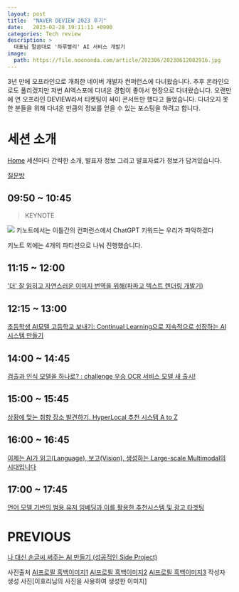 ```yaml
---
layout: post
title:  "NAVER DEVIEW 2023 후기"
date:   2023-02-28 19:11:11 +0900
categories: Tech review
description: >
  대표님 말씀대로 '하루빨리' AI 서비스 개발기
image: 
  path: https://file.noononda.com/article/202306/20230612002916.jpg
---
```


3년 만에 오프라인으로 개최한 네이버 개발자 컨퍼런스에 다녀왔습니다. 추후 온라인으로도 풀리겠지만 저번 AI엑스포에 다녀온 경험이 좋아서 현장으로 다녀왔습니다. 오랜만에 연 오프라인 DEVIEW라서 티켓팅이 싸이 콘서트만 했다고 들었습니다. 다녀오지 못한 분들을 위해 다녀온 만큼의 정보를 얻을 수 있는 포스팅을 하려고 합니다. 

# 세션 소개
[Home](https://deview.kr/2023/sessions) 세션마다 간략한 소개, 발표자 정보 그리고 발표자료가 정보가 담겨있습니다.

[질문방](https://ntalk.naver.com/ch/N1nth)

## 09:50 ~ 10:45 
> KEYNOTE

![](https://velog.velcdn.com/images/sungrok7/post/d9f2df60-df11-4367-9ed0-ee2c206a81f2/image.jpeg)
키노트에서는 이틀간의 컨퍼런스에서
ChatGPT
키워드는 우리가 파악하겠다

키노트 외에는 4개의 파티션으로 나눠 진행했습니다. 

## 11:15 ~ 12:00
['더' 잘 읽히고 자연스러운 이미지 번역을 위해(파파고 텍스트 렌더링 개발기)](https://deview.kr/data/deview/session/attach/[141]+'%EB%8D%94'+%EC%9E%98+%EC%9D%BD%ED%9E%88%EA%B3%A0+%EC%9E%90%EC%97%B0%EC%8A%A4%EB%9F%AC%EC%9A%B4+%EC%9D%B4%EB%AF%B8%EC%A7%80+%EB%B2%88%EC%97%AD%EC%9D%84+%EC%9C%84%ED%95%B4(%ED%8C%8C%ED%8C%8C%EA%B3%A0+%ED%85%8D%EC%8A%A4%ED%8A%B8+%EB%A0%8C%EB%8D%94%EB%A7%81+%EA%B0%9C%EB%B0%9C%EA%B8%B0).pdf)

## 12:15 ~ 13:00
[초등학생 AI모델 고등학교 보내기: Continual Learning으로 지속적으로 성장하는 AI 시스템 만들기](https://deview.kr/data/deview/session/attach/[112]%EC%B4%88%EB%93%B1%ED%95%99%EC%83%9D%20AI%EB%AA%A8%EB%8D%B8%20%EA%B3%A0%EB%93%B1%ED%95%99%EA%B5%90%20%EB%B3%B4%EB%82%B4%EA%B8%B0%20Continual%20Learning%EC%9C%BC%EB%A1%9C%20%EC%A7%80%EC%86%8D%EC%A0%81%EC%9C%BC%EB%A1%9C%20%EC%84%B1%EC%9E%A5%ED%95%98%EB%8A%94%20AI%20%EC%8B%9C%EC%8A%A4%ED%85%9C%20%EB%A7%8C%EB%93%A4%EA%B8%B0.pdf)

## 14:00 ~ 14:45
[검출과 인식 모델을 하나로? : challenge 우승 OCR 서비스 모델 새 출시!](https://deview.kr/data/deview/session/attach/[143]%EA%B2%80%EC%B6%9C%EA%B3%BC%EC%9D%B8%EC%8B%9D%EB%AA%A8%EB%8D%B8%EC%9D%84%ED%95%98%EB%82%98%EB%A1%9C+challenge+%EC%9A%B0%EC%8A%B9+OCR%EB%AA%A8%EB%8D%B8+%EC%83%88%EC%B6%9C%EC%8B%9C.pdf)

## 15:00 ~ 15:45
[상황에 맞는 취향 장소 발견하기. HyperLocal 추천 시스템 A to Z](https://deview.kr/data/deview/session/attach/[134]%EC%83%81%ED%99%A9%EC%97%90+%EB%A7%9E%EB%8A%94+%EC%B7%A8%ED%96%A5+%EC%9E%A5%EC%86%8C+%EB%B0%9C%EA%B2%AC%ED%95%98%EA%B8%B0.+HyperLocal+%EC%B6%94%EC%B2%9C+%EC%8B%9C%EC%8A%A4%ED%85%9C+A+to+Z_Final%20(1).pdf)


## 16:00 ~ 16:45
[이제는 AI가 읽고(Language), 보고(Vision), 생성하는 Large-scale Multimodal의 시대입니다](https://deview.kr/data/deview/session/attach/[125]%EC%9D%B4%EC%A0%9C%EB%8A%94+AI%EA%B0%80+%EC%9D%BD%EA%B3%A0(Language),+%EB%B3%B4%EA%B3%A0(Vision),+%EC%83%9D%EC%84%B1%ED%95%98%EB%8A%94+Large-scale+Multimodal%EC%9D%98+%EC%8B%9C%EB%8C%80%EC%9E%85%EB%8B%88%EB%8B%A4.pdf)


## 17:00 ~ 17:45
[언어 모델 기반의 범용 유저 임베딩과 이를 활용한 추천시스템 및 광고 타겟팅](https://deview.kr/data/deview/session/attach/[126]%EC%96%B8%EC%96%B4+%EB%AA%A8%EB%8D%B8+%EA%B8%B0%EB%B0%98%EC%9D%98+%EB%B2%94%EC%9A%A9+%EC%9C%A0%EC%A0%80+%EC%9E%84%EB%B2%A0%EB%94%A9%EA%B3%BC+%EC%9D%B4%EB%A5%BC+%ED%99%9C%EC%9A%A9%ED%95%9C+%EC%B6%94%EC%B2%9C%EC%8B%9C%EC%8A%A4%ED%85%9C+%EB%B0%8F+%EA%B4%91%EA%B3%A0+%ED%83%80%EA%B2%9F%ED%8C%85.pdf)

# PREVIOUS
[나 대신 손글씨 써주는 AI 만들기 (성공적인 Side Project)](https://deview.kr/2019/schedule/294)


사진출처
[AI프로필 흑백이미지1](https://imnews.imbc.com/news/2023/enter/article/6499488_36161.html)
[AI프로필 흑백이미지2](https://m.blog.naver.com/chois909/223120487534?isInf=true)
[AI프로필 흑백이미지3](https://lemontealove.tistory.com/190)
작성자 생성 사진[이효리님의 사진을 사용하여 생성한 이미지]



[jekyll-docs]: https://jekyllrb.com/docs/home
[jekyll-gh]:   https://github.com/jekyll/jekyll
[jekyll-talk]: https://talk.jekyllrb.com/
